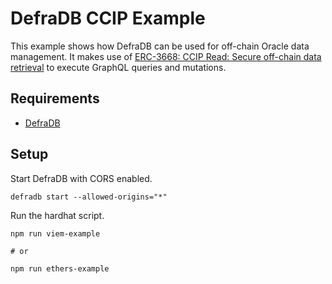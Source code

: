 # DefraDB CCIP Example

This example shows how DefraDB can be used for off-chain Oracle data management. It makes use of [ERC-3668: CCIP Read: Secure off-chain data retrieval](https://eips.ethereum.org/EIPS/eip-3668) to execute GraphQL queries and mutations.

## Requirements

- [DefraDB](https://github.com/sourcenetwork/defradb)

## Setup

Start DefraDB with CORS enabled.

```
defradb start --allowed-origins="*"
```

Run the hardhat script.

```
npm run viem-example

# or

npm run ethers-example
```
